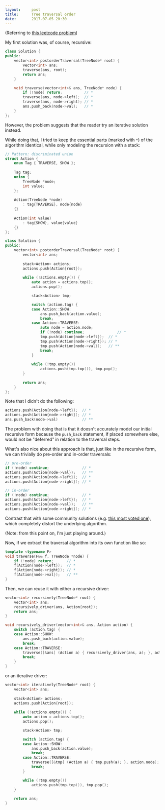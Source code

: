 ```yaml
---
layout:     post
title:      Tree traversal order
date:       2017-07-05 20:30
---
```


(Referring to [this leetcode problem](https://leetcode.com/problems/binary-tree-postorder-traversal/))

My first solution was, of course, recursive:

```cpp
class Solution {
public:
    vector<int> postorderTraversal(TreeNode* root) {
        vector<int> ans;
        traverse(ans, root);
        return ans;
    }

    void traverse(vector<int>& ans, TreeNode* node) {
        if (!node) return;          // *
        traverse(ans, node->left);  // *
        traverse(ans, node->right); // *
        ans.push_back(node->val);   // *
    }
};
```

However, the problem suggests that the reader try an iterative solution instead.

While doing that, I tried to keep the essential parts (marked with `*`) of the algorithm identical, while only modeling the recursion with a stack:

```cpp
// Pattern: discriminated union
struct Action {
    enum Tag { TRAVERSE, SHOW };
    
    Tag tag;
    union {
        TreeNode *node;
        int value;
    };
    
    Action(TreeNode *node)
        : tag{TRAVERSE}, node{node}
    {}
    
    Action(int value)
        : tag{SHOW}, value{value}
    {}
};

class Solution {
public:
    vector<int> postorderTraversal(TreeNode* root) {
        vector<int> ans;
        
        stack<Action> actions;
        actions.push(Action{root});
        
        while (!actions.empty()) {
            auto action = actions.top();
            actions.pop();

            stack<Action> tmp;

            switch (action.tag) {
            case Action::SHOW:
                ans.push_back(action.value);
                break;
            case Action::TRAVERSE:
                auto node = action.node;
                if (!node) continue;               // *
                tmp.push(Action{node->left});  // *
                tmp.push(Action{node->right}); // *
                tmp.push(Action{node->val});   // **
                break;
            }
            
            while (!tmp.empty())
                actions.push(tmp.top()), tmp.pop();
        }
        
        return ans;
    }
};
```

Note that I didn't do the following:

```cpp
actions.push(Action{node->left});  // *
actions.push(Action{node->right}); // *
ans.push_back(node->val)           // **
```

The problem with doing that is that it doesn't accurately model our initial recursive form because the `push_back` statement, if placed somewhere else, would not be "deferred" in relation to the traversal steps.

What's also nice about this approach is that, just like in the recursive form, we can trivially do pre-order and in-order traversals:

```cpp
// pre-order
if (!node) continue;               // *
actions.push(Action{node->val});   // **
actions.push(Action{node->left});  // *
actions.push(Action{node->right}); // *

// in-order
if (!node) continue;               // *
actions.push(Action{node->left});  // *
actions.push(Action{node->val});   // **
actions.push(Action{node->right}); // *
```

Contrast that with some community solutions (e.g. [this most voted one](https://discuss.leetcode.com/topic/30632/preorder-inorder-and-postorder-iteratively-summarization)), which completely distort the underlying algorithm.

(Note: from this point on, I'm just playing around.)

Now, if we extract the traversal algorithm into its own function like so:

```cpp
template <typename F>
void traverse(F&& f, TreeNode *node) {
    if (!node) return;      // *
    f(Action{node->left});  // *
    f(Action{node->right}); // *
    f(Action{node->val});   // **
}
```

Then, we can reuse it with either a recursive driver:

```cpp
vector<int> recursively(TreeNode* root) {
    vector<int> ans;
    recursively_driver(ans, Action{root});
    return ans;
}

void recursively_driver(vector<int>& ans, Action action) {
    switch (action.tag) {
    case Action::SHOW:
        ans.push_back(action.value);
        break;
    case Action::TRAVERSE:
        traverse([&ans] (Action a) { recursively_driver(ans, a); }, action.node);
        break;
    }
}
```

or an iterative driver:

```cpp
vector<int> iteratively(TreeNode* root) {
    vector<int> ans;
    
    stack<Action> actions;
    actions.push(Action{root});
    
    while (!actions.empty()) {
        auto action = actions.top();
        actions.pop();

        stack<Action> tmp;

        switch (action.tag) {
        case Action::SHOW:
            ans.push_back(action.value);
            break;
        case Action::TRAVERSE:
            traverse([&tmp] (Action a) { tmp.push(a); }, action.node);
            break;
        }

        while (!tmp.empty())
            actions.push(tmp.top()), tmp.pop();
    }
    
    return ans;
}
```
